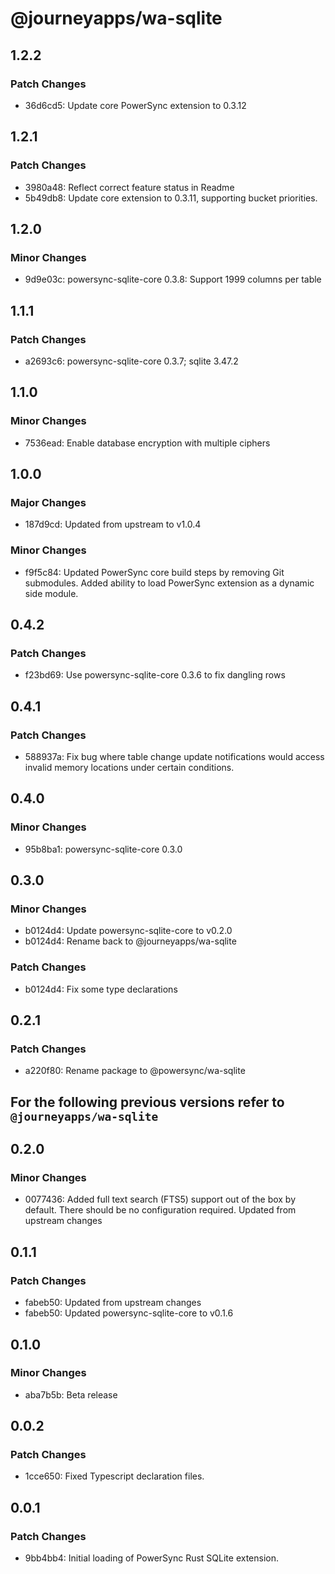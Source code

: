 # @journeyapps/wa-sqlite

## 1.2.2

### Patch Changes

- 36d6cd5: Update core PowerSync extension to 0.3.12

## 1.2.1

### Patch Changes

- 3980a48: Reflect correct feature status in Readme
- 5b49db8: Update core extension to 0.3.11, supporting bucket priorities.

## 1.2.0

### Minor Changes

- 9d9e03c: powersync-sqlite-core 0.3.8: Support 1999 columns per table

## 1.1.1

### Patch Changes

- a2693c6: powersync-sqlite-core 0.3.7; sqlite 3.47.2

## 1.1.0

### Minor Changes

- 7536ead: Enable database encryption with multiple ciphers

## 1.0.0

### Major Changes

- 187d9cd: Updated from upstream to v1.0.4

### Minor Changes

- f9f5c84: Updated PowerSync core build steps by removing Git submodules. Added ability to load PowerSync extension as a dynamic side module.

## 0.4.2

### Patch Changes

- f23bd69: Use powersync-sqlite-core 0.3.6 to fix dangling rows

## 0.4.1

### Patch Changes

- 588937a: Fix bug where table change update notifications would access invalid memory locations under certain conditions.

## 0.4.0

### Minor Changes

- 95b8ba1: powersync-sqlite-core 0.3.0

## 0.3.0

### Minor Changes

- b0124d4: Update powersync-sqlite-core to v0.2.0
- b0124d4: Rename back to @journeyapps/wa-sqlite

### Patch Changes

- b0124d4: Fix some type declarations

## 0.2.1

### Patch Changes

- a220f80: Rename package to @powersync/wa-sqlite

## For the following previous versions refer to `@journeyapps/wa-sqlite`

## 0.2.0

### Minor Changes

- 0077436: Added full text search (FTS5) support out of the box by default. There should be no configuration required.
  Updated from upstream changes

## 0.1.1

### Patch Changes

- fabeb50: Updated from upstream changes
- fabeb50: Updated powersync-sqlite-core to v0.1.6

## 0.1.0

### Minor Changes

- aba7b5b: Beta release

## 0.0.2

### Patch Changes

- 1cce650: Fixed Typescript declaration files.

## 0.0.1

### Patch Changes

- 9bb4bb4: Initial loading of PowerSync Rust SQLite extension.
